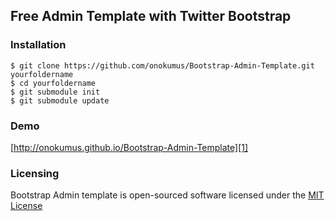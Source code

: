 Free Admin Template with Twitter Bootstrap
------------------------------------------

### Installation

    $ git clone https://github.com/onokumus/Bootstrap-Admin-Template.git yourfoldername
    $ cd yourfoldername
    $ git submodule init
    $ git submodule update


### Demo
[http://onokumus.github.io/Bootstrap-Admin-Template][1]

### Licensing

Bootstrap Admin template is open-sourced software licensed under the [MIT License][2]


  [1]: http://onokumus.github.io/Bootstrap-Admin-Template
  [2]: http://opensource.org/licenses/MIT